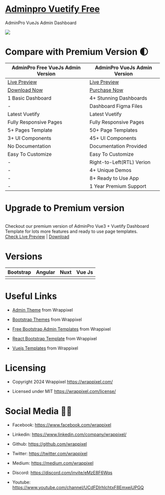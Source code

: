 
# <a href="https://adminpro-vue-free.netlify.app/">Adminpro Vuetify Free</a>
AdminPro VueJs Admin Dashboard

<!-- Main image of Template -->
<a target="_blank" href="https://www.wrappixel.com/templates/adminpro-vuetify-admin-lite/">
  <img src="https://www.wrappixel.com/wp-content/uploads/edd/2020/11/feature_image.jpg" />
</a>


# Compare with Premium Version 🌓

<table>
<thead>
<tr>
<th>AdminPro Free VueJs Admin Version</th>
<th>AdminPro VueJs Admin Version</th>
</tr>
</thead>
<tbody>
<tr>
  <td>
    <a href="https://adminpro-vue-free.netlify.app/">Live Preview</a>
  </td>
  <td>
  <a href="https://demos.wrappixel.com/free-admin-templates/vuejs/adminpro-vuejs-free/landingpage/index.html">Live Preview</a>
  </td>
</tr>
<tr>
  <td>
      <a href="https://www.wrappixel.com/templates/adminpro-vuetify-admin-lite/">Download Now</a>
  </td>
  <td>
    <a href="https://www.wrappixel.com/templates/adminpro-vuetify-dashboard/">Purchase Now</a>
  </td>
</tr>
<tr>
  <td>
  1 Basic Dashboard
  </td>
  <td>
  4+ Stunning Dashboards
  </td>
</tr>
<tr>
  <td>
  -
  </td>
  <td>
  Dashboard Figma Files
  </td>
</tr>
<tr>
  <td>
  Latest Vuetify
  </td>
  <td>
  Latest Vuetify
  </td>
</tr>
<tr>
  <td>
  Fully Responsive Pages
  </td>
  <td>
  Fully Responsive Pages
  </td>
</tr>
<tr>
  <td>
  5+ Pages Template
  </td>
  <td>
  50+ Page Templates
  </td>
</tr>
<tr>
  <td>
  3+ UI Components
  </td>
  <td>
  45+ UI Components
  </td>
</tr>
<tr>
  <td>
  No Documentation
  </td>
  <td>
  Documentation Provided
  </td>
</tr>
<tr>
  <td>
  Easy To Customize
  </td>
  <td>
  Easy To Customize
  </td>
</tr>
<tr>
  <td>
  -
  </td>
  <td>
  Right-to-Left(RTL) Verion
  </td>
</tr>
<tr>
  <td>
  -
  </td>
  <td>
  4+ Unique Demos
  </td>
</tr>
<tr>
  <td>
  -
  </td>
  <td>
  8+ Ready to Use App
  </td>
</tr>
<tr>
  <td>
  -
  </td>
  <td>
  1 Year Premium Support
  </td>
</tr>
</tbody>
</table>

# Upgrade to Premium version

<a target="_blank" href="https://www.wrappixel.com/templates/adminpro-vuetify-dashboard/">
  <img src="https://www.wrappixel.com/wp-content/uploads/edd/2020/10/adminpro-vuetify-dasboard-template-y.jpg" alt="">
</a>
<p>
  Checkout our premium version of AdminPro Vue3 + Vuetify Dashboard Template for lots more features and ready to use page templates.<br>
  <a href="https://demos.wrappixel.com/free-admin-templates/vuejs/adminpro-vuejs-free/landingpage/index.html">Check Live Preview</a> | <a href="https://www.wrappixel.com/templates/adminpro-vuetify-dashboard/">Download</a>
</p>

<!-- Versions of Template -->
# Versions
<table>
<thead>
<tr>
<th>Bootstrap</th>
<th>Angular</th>
<th>Nuxt</th>
<th>Vue Js</th>
</tr>
</thead>
<tbody>
<tr>
<td>
  <a href="https://www.wrappixel.com/templates/flexy-bootstrap-admin-template/" width="150px">
    <img src="https://www.wrappixel.com/wp-content/uploads/edd/2020/04/adminpro-bootstrap-admin-template-y.jpg" alt="" style="max-width:150px;">
  </a>
</td>
<td>
  <a href="https://www.wrappixel.com/templates/adminpro-angular-dashboard/" rel="nofollow" width="150px">
    <img src="https://www.wrappixel.com/wp-content/uploads/edd/2020/04/adminpro-angular-dashboard-y.jpg" alt="" style="max-width:150px;">
  </a>
</td>
<td>
  <a href="https://www.wrappixel.com/templates/adminpro-nuxtjs/" rel="nofollow" width="150px">
    <img src="https://www.wrappixel.com/wp-content/uploads/edd/2022/07/adminpro-nuxtjs.jpg" alt="" style="max-width:150px;">
  </a>
</td>
<td>
  <a href="https://www.wrappixel.com/templates/adminpro-react-redux-admin/" rel="nofollow" width="150px">
    <img src="https://www.wrappixel.com/wp-content/uploads/edd/2020/04/adminpro-react-dashboard-y.jpg" alt="" style="max-width:150px;">
  </a>
</td>
</td>
  
</tr>
</tbody>
</table>





<!-- Useful Links of Template -->
# Useful Links
- <p><a href="https://www.wrappixel.com/">Admin Theme</a> from Wrappixel</p>
- <p><a href="https://www.wrappixel.com/templates/materialpro/">Bootstrap Themes</a> from Wrappixel</p>
- <p><a href="https://www.wrappixel.com/templates/materialpro-lite/">Free Bootstrap Admin Templates</a> from Wrappixel</p>
- <p><a href="https://www.wrappixel.com/templates/materialpro-react-redux-admin/">React Bootstrap Template</a> from Wrappixel</p>
- <p><a href="https://www.wrappixel.com/templates/materialpro-vuetify-admin/">Vuejs Templates</a> from Wrappixel</p>


<!-- Licensing of Template -->
# Licensing
- <p>Copyright 2024 Wrappixel <a href="https://www.wrappixel.com/">https://wrappixel.com/</a></p>
- <p>Licensed under MIT <a href="https://www.wrappixel.com/license/">https://wrappixel.com/license/</a></p>


<!-- Social Media of Adminmart -->
# Social Media 👭🏼
- <p>Facebook: <a href="https://www.facebook.com/wrappixel">https://www.facebook.com/wrappixel</a></p>
- <p>Linkedin: <a href="https://www.linkedin.com/company/wrappixel/">https://www.linkedin.com/company/wrappixel/</a></p>
- <p>Github: <a href="https://github.com/wrappixel">https://github.com/wrappixel</a></p>
- <p>Twitter: <a href="https://twitter.com/wrappixel">https://twitter.com/wrappixel</a></p>
- <p>Medium: <a href="https://medium.com/wrappixel">https://medium.com/wrappixel</a></p>
- <p>Discord: <a href="https://discord.com/invite/eMzE8F6Wqs">https://discord.com/invite/eMzE8F6Wqs</a></p>
- <p>Youtube: <a href="https://www.youtube.com/channel/UCdFDlrhIchtxF8EmxejUPGQ">https://www.youtube.com/channel/UCdFDlrhIchtxF8EmxejUPGQ</a></p>



